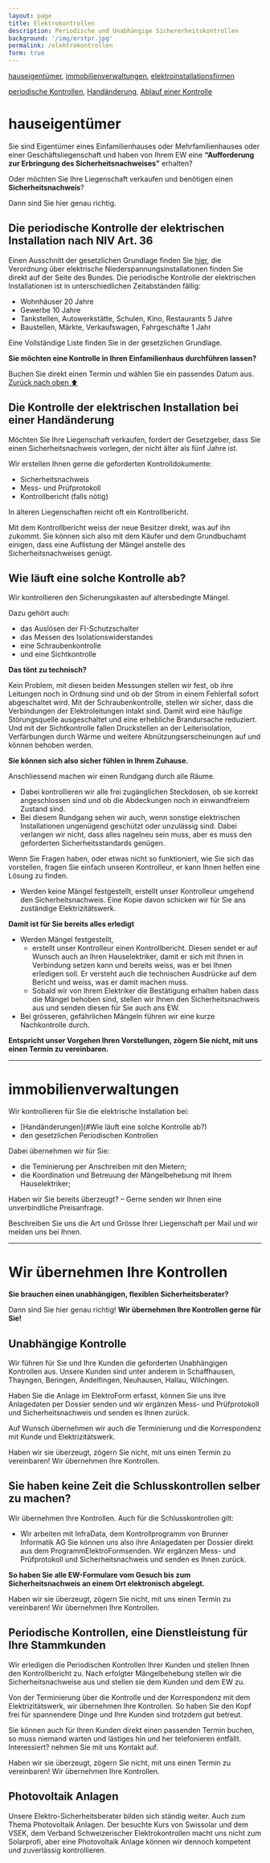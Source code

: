 ```yaml
---
layout: page
title: Elektrokontrollen
description: Periodische und Unabhängige Sichererheitskontrollen
background: '/img/erstpr.jpg'
permalink: /elektrokontrollen
form: true
---
```

[hauseigentümer](#hauseigentümer), [immobilienverwaltungen](#immobilienverwaltungen), [elektroinstallationsfirmen](#wir-übernehmen-ihre-kontrollen)

[periodische Kontrollen](#die-periodische-kontrolle-der-elektrischen-installation-nach-niv-art.-36), [Handänderung](#die-kontrolle-der-elektrischen-installation-bei-einer-handänderung), [Ablauf einer Kontrolle](#wie-läuft-eine-solche-kontrolle-ab?)

# hauseigentümer

Sie sind Eigentümer eines Einfamilienhauses oder Mehrfamilienhauses oder einer Geschäftsliegenschaft und haben von Ihrem EW eine **“Aufforderung zur Erbringung des Sicherheitsnachweises”** erhalten?

Oder möchten Sie Ihre Liegenschaft verkaufen und benötigen einen **Sicherheitsnachweis**?

Dann sind Sie hier genau richtig.
## Die periodische Kontrolle der elektrischen Installation nach NIV Art. 36

Einen Ausschnitt der gesetzlichen Grundlage finden Sie [hier](), die Verordnung über elektrische Niederspannungsinstallationen finden Sie direkt auf der Seite des Bundes. Die periodische Kontrolle der elektrischen Installationen ist in unterschiedlichen Zeitabständen fällig:

  *  Wohnhäuser 20 Jahre
  *  Gewerbe 10 Jahre
  *  Tankstellen, Autowerkstätte, Schulen, Kino, Restaurants 5 Jahre
  *  Baustellen, Märkte, Verkaufswagen, Fahrgeschäfte 1 Jahr

Eine Vollständige Liste finden Sie in der gesetzlichen Grundlage.

**Sie möchten eine Kontrolle in Ihren Einfamilienhaus durchführen lassen?**

Buchen Sie direkt einen Termin und wählen Sie ein passendes Datum aus.
[Zurück nach oben ⬆️](#)
## Die Kontrolle der elektrischen Installation bei einer Handänderung

Möchten Sie Ihre Liegenschaft verkaufen, fordert der Gesetzgeber, dass Sie einen Sicherheitsnachweis vorlegen, der nicht älter als fünf Jahre ist.

Wir erstellen Ihnen gerne die geforderten Kontrolldokumente:

  *  Sicherheitsnachweis
  *  Mess- und Prüfprotokoll
  *  Kontrollbericht (falls nötig)

In älteren Liegenschaften reicht oft ein Kontrollbericht.

Mit dem Kontrollbericht weiss der neue Besitzer direkt, was auf ihn zukommt. Sie können sich also mit dem Käufer und dem Grundbuchamt einigen, dass eine Auflistung der Mängel anstelle des Sicherheitsnachweises genügt.

## Wie läuft eine solche Kontrolle ab?

Wir kontrollieren den Sicherungskasten auf altersbedingte Mängel.

Dazu gehört auch:

  * das Auslösen der FI-Schutzschalter
  * das Messen des Isolationswiderstandes
  * eine Schraubenkontrolle
  * und eine Sichtkontrolle

**Das tönt zu technisch?**

Kein Problem, mit diesen beiden Messungen stellen wir fest, ob ihre Leitungen noch in Ordnung sind und ob der Strom in einem Fehlerfall sofort abgeschaltet wird. Mit der Schraubenkontrolle, stellen wir sicher, dass die Verbindungen der Elektroleitungen intakt sind. Damit wird eine häufige Störungsquelle ausgeschaltet und eine erhebliche Brandursache reduziert. Und mit der Sichtkontrolle fallen Druckstellen an der Leiterisolation, Verfärbungen durch Wärme und weitere Abnützungserscheinungen auf und können behoben werden.

**Sie können sich also sicher fühlen in Ihrem Zuhause.**

Anschliessend machen wir einen Rundgang durch alle Räume.

  *  Dabei kontrollieren wir alle frei zugänglichen Steckdosen, ob sie korrekt angeschlossen sind und ob die Abdeckungen noch in einwandfreiem Zustand sind.
  *  Bei diesem Rundgang sehen wir auch, wenn sonstige elektrischen Installationen ungenügend geschützt oder unzulässig sind. Dabei verlangen wir nicht, dass alles nagelneu sein muss, aber es muss den geforderten Sicherheitsstandards genügen.

Wenn Sie Fragen haben, oder etwas nicht so funktioniert, wie Sie sich das vorstellen, fragen Sie einfach unseren Kontrolleur, er kann Ihnen helfen eine Lösung zu finden.

  *  Werden keine Mängel festgestellt, erstellt unser Kontrolleur umgehend den Sicherheitsnachweis. Eine Kopie davon schicken wir für Sie ans zuständige Elektrizitätswerk.

**Damit ist für Sie bereits alles erledigt**

  *  Werden Mängel festgestellt,
      *  erstellt unser Kontrolleur einen Kontrollbericht.
        Diesen sendet er auf Wunsch auch an Ihren Hauselektriker, damit er sich mit Ihnen in Verbindung setzen kann und bereits weiss, was er bei Ihnen erledigen soll. Er versteht auch die technischen Ausdrücke auf dem Bericht und weiss, was er damit machen muss.
      *  Sobald wir von Ihrem Elektriker die Bestätigung erhalten haben dass die Mängel behoben sind, stellen wir Ihnen den Sicherheitsnachweis aus und senden diesen für Sie auch ans EW.
  *  Bei grösseren, gefährlichen Mängeln führen wir eine kurze Nachkontrolle durch.

**Entspricht unser Vorgehen Ihren Vorstellungen, zögern Sie nicht, mit uns einen Termin zu vereinbaren.**

---

# immobilienverwaltungen

Wir kontrollieren für Sie die elektrische Installation bei:

  *  [Handänderungen](#Wie läuft eine solche Kontrolle ab?)
  *  den gesetzlichen Periodischen Kontrollen


Dabei übernehmen wir für Sie:

*    die Teminierung per Anschreiben mit den Mietern;
*    die Koordination und Betreuung der Mängelbehebung mit Ihrem Hauselektriker;

Haben wir Sie bereits überzeugt? – Gerne senden wir Ihnen eine unverbindliche Preisanfrage.

Beschreiben Sie uns die Art und Grösse Ihrer Liegenschaft per Mail und wir melden uns bei Ihnen.

---

# Wir übernehmen Ihre Kontrollen
**Sie brauchen einen unabhängigen, flexiblen Sicherheitsberater?**

Dann sind Sie hier genau richtig!
**Wir übernehmen Ihre Kontrollen gerne für Sie!**

## Unabhängige Kontrolle
Wir führen für Sie und Ihre Kunden die geforderten Unabhängigen Kontrollen aus. Unsere Kunden sind unter anderem in Schaffhausen, Thayngen, Beringen, Andelfingen, Neuhausen, Hallau, Wilchingen.

Haben Sie die Anlage im ElektroForm erfasst, können Sie uns Ihre Anlagedaten per Dossier senden und wir ergänzen Mess- und Prüfprotokoll und Sicherheitsnachweis und senden es Ihnen zurück.

Auf Wunsch übernehmen wir auch die Terminierung und die Korrespondenz mit Kunde und Elektrizitätswerk.

Haben wir sie überzeugt, zögern Sie nicht, mit uns einen Termin zu vereinbaren! Wir übernehmen Ihre Kontrollen.

## Sie haben keine Zeit die Schlusskontrollen selber zu machen?
Wir übernehmen Ihre Kontrollen. Auch für die Schlusskontrollen gilt:

  * Wir arbeiten mit InfraData, dem Kontrollprogramm von Brunner Informatik AG Sie können uns also ihre Anlagedaten per Dossier direkt aus dem ProgrammElektroFormsenden. Wir ergänzen Mess- und Prüfprotokoll und Sicherheitsnachweis und senden es Ihnen zurück.

**So haben Sie alle EW-Formulare vom Gesuch bis zum Sicherheitsnachweis an einem Ort elektronisch abgelegt.**

Haben wir sie überzeugt, zögern Sie nicht, mit uns einen Termin zu vereinbaren!
Wir übernehmen Ihre Kontrollen.

## Periodische Kontrollen, eine Dienstleistung für Ihre Stammkunden

Wir erledigen die Periodischen Kontrollen Ihrer Kunden und stellen Ihnen den Kontrollbericht zu. Nach erfolgter Mängelbehebung stellen wir die Sicherheitsnachweise aus und stellen sie dem Kunden und dem EW zu.

Von der Terminierung über die Kontrolle und der Korrespondenz mit dem Elektrizitätswerk, wir übernehmen Ihre Kontrollen. So haben Sie den Kopf frei für spannendere Dinge und Ihre Kunden sind trotzdem gut betreut.

Sie können auch für Ihren Kunden direkt einen passenden Termin buchen, so muss niemand warten und lästiges hin und her telefonieren entfällt. Interessiert? nehmen Sie mit uns Kontakt auf.

Haben wir sie überzeugt, zögern Sie nicht, mit uns einen Termin zu vereinbaren! Wir übernehmen Ihre Kontrollen.

## Photovoltaik Anlagen
Unsere Elektro-Sicherheitsberater bilden sich ständig weiter. Auch zum Thema Photovoltaik Anlagen. Der besuchte Kurs von Swissolar und dem VSEK, dem Verband Schweizerischer Elektrokontrollen macht uns nicht zum Solarprofi, aber eine Photovoltaik Anlage können wir dennoch kompetent und zuverlässig kontrollieren.
